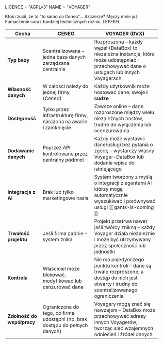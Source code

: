 
LICENCE = "AGPLv3"
NAME = "VOYAGER"

Ktoś rzucił, że to "to samo co Ceneo"...
Szczerze? Męczy mnie już tłumaczenie coraz bardziej technicznych różnic. LEEEEEL

| **Cecha**                  | **CENEO**                                                                    | **VOYAGER (DVX)**                                                                                                                          |
| -------------------------- | ---------------------------------------------------------------------------- | ------------------------------------------------------------------------------------------------------------------------------------------ |
| **Typ bazy**               | Scentralizowana – jedna baza danych zarządzana centralnie                    | Rozproszona – każdy węzeł (DataBox) to niezależna instancja, która może udostępniać i przechowywać dane o usługach lub innych Voyagerach   |
| **Własność danych**        | W całości należy do jednej firmy (Ceneo)                                     | Każdy użytkownik może hostować dane: swoje **i cudze**                                                                                     |
| **Dostępność**             | Tylko przez infrastrukturę firmy, narażona na awarie i zamknięcie            | Zawsze online – dane rozproszone między wielu niezależnych hostów, trudne do wyłączenia lub ocenzurowania                                  |
| **Dodawanie danych**       | Poprzez API kontrolowane przez centralny podmiot                             | Każdy może wystawić dane/usługi bez pytania o zgodę – wystarczy własny Voyager-DataBox lub dodanie wpisu do istniejącego                   |
| **Integracja z AI**        | Brak lub tylko marketingowe hasła                                            | System tworzony z myślą o integracji z agentami AI którzy mogą automatycznie wyszukiwać i porównywać usługi [[ gants-is-coming ]]          |
| **Trwałość projektu**      | Jeśli firma padnie – system znika                                            | Projekt przetrwa nawet jeśli twórcy znikną – każdy Voyager działa niezależnie i może być utrzymywany przez społeczność lub jednostki       |
| **Kontrola**               | Właściciel może blokować, modyfikować lub cenzurować dane                    | Nie ma pojedynczego punktu kontroli – dane są trwale rozproszone, a dostęp do nich jest otwarty i trudny do scentralizowanego ograniczenia |
| **Zdolność do współpracy** | Ograniczona do tego, co firma udostępni (np. brak dostępu do pełnych danych) | Voyagery mogą znać się nawzajem – DataBox może przechowywać adresy innych Voyagerów, tworząc sieć wzajemnych odniesień i źródeł danych     |


